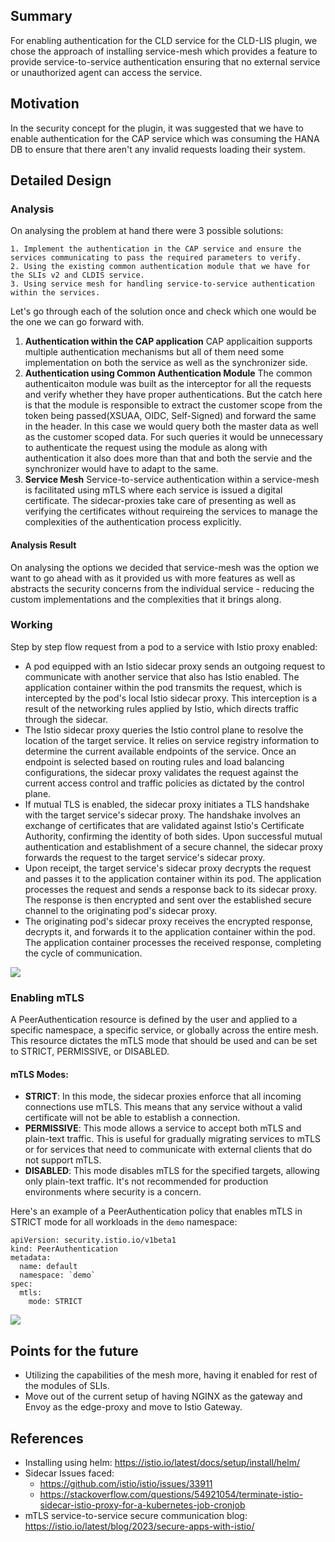 ## Summary
For enabling authentication for the CLD service for the CLD-LIS plugin, we chose the approach of installing service-mesh which provides a feature to provide service-to-service authentication ensuring that no external service or unauthorized agent can access the service.
## Motivation
In the security concept for the plugin, it was suggested that we have to enable authentication for the CAP service which was consuming the HANA DB to ensure that there aren't any invalid requests loading their system.

## Detailed Design

### Analysis
On analysing the problem at hand there were 3 possible solutions:
    
    1. Implement the authentication in the CAP service and ensure the services communicating to pass the required parameters to verify.
    2. Using the existing common authentication module that we have for the SLIs v2 and CLDIS service.
    3. Using service mesh for handling service-to-service authentication within the services.

Let's go through each of the solution once and check which one would be the one we can go forward with.

  1. **Authentication within the CAP application** 
CAP applicaition supports multiple authentication mechanisms but all of them need some implementation on both the service as well as the synchronizer side.
  2. **Authentication using Common Authentication Module**
The common authenticaiton module was built as the interceptor for all the requests and verify whether they have proper authentications. But the catch here is that the module is responsible to extract the customer scope from the token being passed(XSUAA, OIDC, Self-Signed) and forward the same in the header. 
In this case we would query both the master data as well as the customer scoped data. For such queries it would be unnecessary to authenticate the request using the module as along with authentication it also does more than that and both the servie and the synchronizer would have to adapt to the same.
  3. **Service Mesh**
Service-to-service authentication within a service-mesh is facilitated using mTLS where each service is issued a digital certificate. The sidecar-proxies take care of presenting as well as verifying the certificates without requireing the services to manage the complexities of the authentication process explicitly.

#### Analysis Result
On analysing the options we decided that service-mesh was the option we want to go ahead with as it provided us with more features as well as abstracts the security concerns from the individual service - reducing the custom implementations and the complexities that it brings along.

### Working
Step by step flow request from a pod to a service with Istio proxy enabled:
- A pod equipped with an Istio sidecar proxy sends an outgoing request to communicate with another service that also has Istio enabled. The application container within the pod transmits the request, which is intercepted by the pod's local Istio sidecar proxy. This interception is a result of the networking rules applied by Istio, which directs traffic through the sidecar.
- The Istio sidecar proxy queries the Istio control plane to resolve the location of the target service. It relies on service registry information to determine the current available endpoints of the service. Once an endpoint is selected based on routing rules and load balancing configurations, the sidecar proxy validates the request against the current access control and traffic policies as dictated by the control plane.
- If mutual TLS is enabled, the sidecar proxy initiates a TLS handshake with the target service's sidecar proxy. The handshake involves an exchange of certificates that are validated against Istio's Certificate Authority, confirming the identity of both sides. Upon successful mutual authentication and establishment of a secure channel, the sidecar proxy forwards the request to the target service's sidecar proxy.
- Upon receipt, the target service's sidecar proxy decrypts the request and passes it to the application container within its pod. The application processes the request and sends a response back to its sidecar proxy. The response is then encrypted and sent over the established secure channel to the originating pod's sidecar proxy.
- The originating pod's sidecar proxy receives the encrypted response, decrypts it, and forwards it to the application container within the pod. The application container processes the received response, completing the cycle of communication.

![](../images/rfc-0012/service-mesh-1.png)

### Enabling mTLS
A PeerAuthentication resource is defined by the user and applied to a specific namespace, a specific service, or globally across the entire mesh. This resource dictates the mTLS mode that should be used and can be set to STRICT, PERMISSIVE, or DISABLED.

#### mTLS Modes:
- **STRICT**: In this mode, the sidecar proxies enforce that all incoming connections use mTLS. This means that any service without a valid certificate will not be able to establish a connection.
- **PERMISSIVE**: This mode allows a service to accept both mTLS and plain-text traffic. This is useful for gradually migrating services to mTLS or for services that need to communicate with external clients that do not support mTLS.
- **DISABLED**: This mode disables mTLS for the specified targets, allowing only plain-text traffic. It's not recommended for production environments where security is a concern.

Here's an example of a PeerAuthentication policy that enables mTLS in STRICT mode for all workloads in the `demo` namespace:
```
apiVersion: security.istio.io/v1beta1  
kind: PeerAuthentication  
metadata:  
  name: default  
  namespace: `demo` 
spec:  
  mtls:  
    mode: STRICT
```

![](../images/rfc-0012/service-mesh-2.png)

## Points for the future
- Utilizing the capabilities of the mesh more, having it enabled for rest of the modules of SLIs.
- Move out of the current setup of having NGINX as the gateway and Envoy as the edge-proxy and move to Istio Gateway.

## References
- Installing using helm: https://istio.io/latest/docs/setup/install/helm/
- Sidecar Issues faced: 
  - https://github.com/istio/istio/issues/33911
  - https://stackoverflow.com/questions/54921054/terminate-istio-sidecar-istio-proxy-for-a-kubernetes-job-cronjob
- mTLS service-to-service secure communication blog: https://istio.io/latest/blog/2023/secure-apps-with-istio/
